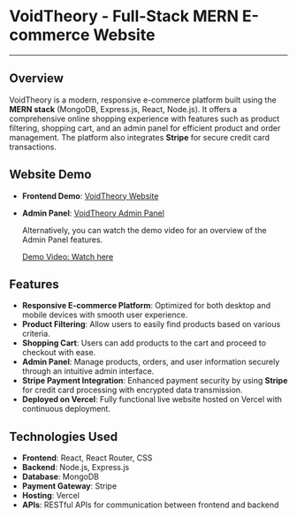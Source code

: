 # VoidTheory - Full-Stack MERN E-commerce Website

---

## Overview

VoidTheory is a modern, responsive e-commerce platform built using the **MERN stack** (MongoDB, Express.js, React, Node.js). It offers a comprehensive online shopping experience with features such as product filtering, shopping cart, and an admin panel for efficient product and order management. The platform also integrates **Stripe** for secure credit card transactions.

## Website Demo

- **Frontend Demo**: [VoidTheory Website](https://voidtheory-frontend.vercel.app/)
- **Admin Panel**: [VoidTheory Admin Panel](https://your-admin-panel-url.com)  

  Alternatively, you can watch the demo video for an overview of the Admin Panel features.

  [Demo Video: Watch here](https://youtu.be/pynnyvHCEfI)

## Features

- **Responsive E-commerce Platform**: Optimized for both desktop and mobile devices with smooth user experience.
- **Product Filtering**: Allow users to easily find products based on various criteria.
- **Shopping Cart**: Users can add products to the cart and proceed to checkout with ease.
- **Admin Panel**: Manage products, orders, and user information securely through an intuitive admin interface.
- **Stripe Payment Integration**: Enhanced payment security by using **Stripe** for credit card processing with encrypted data transmission.
- **Deployed on Vercel**: Fully functional live website hosted on Vercel with continuous deployment.

## Technologies Used

- **Frontend**: React, React Router, CSS
- **Backend**: Node.js, Express.js
- **Database**: MongoDB
- **Payment Gateway**: Stripe
- **Hosting**: Vercel
- **APIs**: RESTful APIs for communication between frontend and backend
